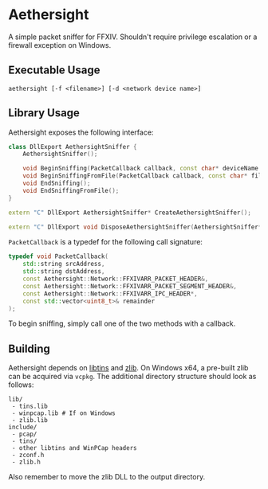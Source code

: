 # Aethersight
A simple packet sniffer for FFXIV. Shouldn't require privilege escalation or a firewall exception on Windows.

## Executable Usage
`aethersight [-f <filename>] [-d <network device name>]`

## Library Usage
Aethersight exposes the following interface:

```c++
class DllExport AethersightSniffer {
    AethersightSniffer();

    void BeginSniffing(PacketCallback callback, const char* deviceName = "");
    void BeginSniffingFromFile(PacketCallback callback, const char* fileName);
    void EndSniffing();
    void EndSniffingFromFile();
}

extern "C" DllExport AethersightSniffer* CreateAethersightSniffer();

extern "C" DllExport void DisposeAethersightSniffer(AethersightSniffer* sniffer);
```

`PacketCallback` is a typedef for the following call signature:
```c++
typedef void PacketCallback(
    std::string srcAddress,
    std::string dstAddress,
    const Aethersight::Network::FFXIVARR_PACKET_HEADER&,
    const Aethersight::Network::FFXIVARR_PACKET_SEGMENT_HEADER&,
    const Aethersight::Network::FFXIVARR_IPC_HEADER*,
    const std::vector<uint8_t>& remainder
);
```

To begin sniffing, simply call one of the two methods with a callback.

## Building
Aethersight depends on [libtins](http://libtins.github.io) and [zlib](https://zlib.net/). On Windows x64, a pre-built zlib can be acquired via `vcpkg`. The additional directory structure should look as follows:
```
lib/
 - tins.lib
 - winpcap.lib # If on Windows
 - zlib.lib
include/
 - pcap/
 - tins/
 - other libtins and WinPCap headers
 - zconf.h
 - zlib.h
```
Also remember to move the zlib DLL to the output directory.
